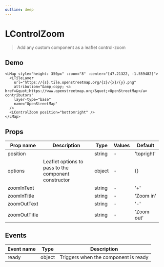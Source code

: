 ```yaml
---
outline: deep
---
```


# LControlZoom

> Add any custom component as a leaflet control-zoom

## Demo

<script setup>
import L from "leaflet";
import "leaflet/dist/leaflet.css";
import { LMap, LTileLayer, LControlZoom } from '@vue-leaflet/vue-leaflet';
</script>

<LMap style="height: 350px" :zoom="8" :center="[47.21322, -1.559482]">
  <LTileLayer
    url="https://{s}.tile.openstreetmap.org/{z}/{x}/{y}.png"
    attribution="&amp;copy; <a href=&quot;https://www.openstreetmap.org/&quot;>OpenStreetMap</a> contributors"
    layer-type="base"
    name="OpenStreetMap"
  />
  <LControlZoom position="bottomright" />
</LMap>

```vue{8}
<LMap style="height: 350px" :zoom="8" :center="[47.21322, -1.559482]">
  <LTileLayer
    url="https://{s}.tile.openstreetmap.org/{z}/{x}/{y}.png"
    attribution="&amp;copy; <a href=&quot;https://www.openstreetmap.org/&quot;>OpenStreetMap</a> contributors"
    layer-type="base"
    name="OpenStreetMap"
  />
  <LControlZoom position="bottomright" />
</LMap>
```

## Props

| Prop name    | Description                                          | Type   | Values | Default    |
| ------------ | ---------------------------------------------------- | ------ | ------ | ---------- |
| position     |                                                      | string | -      | 'topright' |
| options      | Leaflet options to pass to the component constructor | object | -      | {}         |
| zoomInText   |                                                      | string | -      | '+'        |
| zoomInTitle  |                                                      | string | -      | 'Zoom in'  |
| zoomOutText  |                                                      | string | -      | '-'        |
| zoomOutTitle |                                                      | string | -      | 'Zoom out' |

## Events

| Event name | Type   | Description                          |
| ---------- | ------ | ------------------------------------ |
| ready      | object | Triggers when the component is ready |